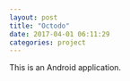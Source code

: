 ```yaml
---
layout: post
title: "Octodo"
date: 2017-04-01 06:11:29
categories: project
---
```


This is an Android application.